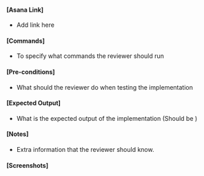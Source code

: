 #### [Asana Link]
- Add link here

#### [Commands]
- To specify what commands the reviewer should run


#### [Pre-conditions]
- What should the reviewer do when testing the implementation


#### [Expected Output]
- What is the expected output of the implementation (Should be )


#### [Notes]
- Extra information that the reviewer should know.


#### [Screenshots]
